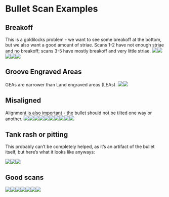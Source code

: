 Bullet Scan Examples
================

## Breakoff

This is a goldilocks problem - we want to see some breakoff at the
bottom, but we also want a good amount of striae. Scans 1-2 have not
enough striae and no breakoff; scans 3-5 have mostly breakoff and very
little striae.
![](figure/problem_scans/breakoff_issues/Allison_Variability-Round_1-Barrel_Orange-Bullet_1-Land_5.png)<!-- -->![](figure/problem_scans/breakoff_issues/Allison_Variability-Round_1-Barrel_Orange-Bullet_1-Land_6.png)<!-- -->![](figure/problem_scans/breakoff_issues/Mya_Variability-Round_1-Barrel_Orange-Bullet_1-Land_2.png)<!-- -->![](figure/problem_scans/breakoff_issues/Mya_Variability-Round_1-Barrel_Orange-Bullet_1-Land_5.png)<!-- -->![](figure/problem_scans/breakoff_issues/Mya_Variability-Round_1-Barrel_Orange-Bullet_2-Land_4.png)<!-- -->

## Groove Engraved Areas

GEAs are narrower than Land engraved areas (LEAs).
![](figure/problem_scans/gea_scans/HS44-Barrel_6-Bullet_2-Land_1.png)<!-- -->![](figure/problem_scans/gea_scans/HS44-Barrel_6-Bullet_2-Land_2.png)<!-- -->

## Misaligned

Alignment is also important - the bullet should not be tilted one way or
another.
![](figure/problem_scans/misaligned_on_scope/Connor_Variability-Round_1-Barrel_Green-Bullet_3-Land_3.png)<!-- -->![](figure/problem_scans/misaligned_on_scope/Connor_Variability-Round_1-Barrel_Pink-Bullet_1-Land_3.png)<!-- -->![](figure/problem_scans/misaligned_on_scope/Connor_Variability-Round_1-Barrel_Pink-Bullet_2-Land_6.png)<!-- -->![](figure/problem_scans/misaligned_on_scope/HS44-Barrel_6-Bullet_1-Land_1.png)<!-- -->![](figure/problem_scans/misaligned_on_scope/HS44-Barrel_6-Bullet_1-Land_3.png)<!-- -->![](figure/problem_scans/misaligned_on_scope/Mya_Variability-Round_1-Barrel_Orange-Bullet_1-Land_2.png)<!-- -->![](figure/problem_scans/misaligned_on_scope/Mya_Variability-Round_1-Barrel_Orange-Bullet_2-Land_2.png)<!-- -->![](figure/problem_scans/misaligned_on_scope/Mya_Variability-Round_1-Barrel_Orange-Bullet_3-Land_3.png)<!-- -->![](figure/problem_scans/misaligned_on_scope/Mya_Variability-Round_1-Barrel_Pink-Bullet_1-Land_3.png)<!-- -->![](figure/problem_scans/misaligned_on_scope/Mya_Variability-Round_1-Barrel_Pink-Bullet_2-Land_1.png)<!-- -->

## Tank rash or pitting

This probably can’t be completely helped, as it’s an artifact of the
bullet itself, but here’s what it looks like
anyways:

![](figure/problem_scans/tankrash_or_pitting/Allison_Variability-Round_1-Barrel_Pink-Bullet_1-Land_6.png)<!-- -->![](figure/problem_scans/tankrash_or_pitting/Carley_Variability-Round_1-Barrel_Green-Bullet_1-Land_3.png)<!-- -->![](figure/problem_scans/tankrash_or_pitting/Connor_Variability-Round_1-Barrel_Orange-Bullet_3-Land_5.png)<!-- -->

## Good scans

![](figure/good_scans/good/HS44-Barrel_6-Bullet_1-Land_3.png)<!-- -->![](figure/good_scans/good/HS44-Barrel_6-Bullet_1-Land_4.png)<!-- -->![](figure/good_scans/good/HS44-Barrel_6-Bullet_1-Land_5.png)<!-- -->![](figure/good_scans/good/HS44-Barrel_6-Bullet_1-Land_6.png)<!-- -->![](figure/good_scans/good/LAPD-508-Bullet_B-Land_6.png)<!-- -->![](figure/good_scans/good/LAPD-FAU_623-Bullet_A-Land_5.png)<!-- -->![](figure/good_scans/good/LAPD-FAU_623-Bullet_A-Land_6.png)<!-- -->
